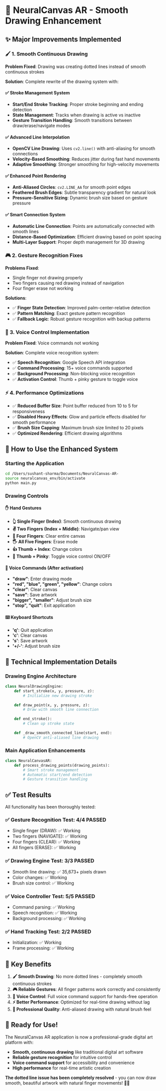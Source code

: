 # 🎨 NeuralCanvas AR - Smooth Drawing Enhancement

## ✨ Major Improvements Implemented

### 🖌️ **1. Smooth Continuous Drawing**

**Problem Fixed**: Drawing was creating dotted lines instead of smooth continuous strokes

**Solution**: Complete rewrite of the drawing system with:

#### ✅ **Stroke Management System**
- **Start/End Stroke Tracking**: Proper stroke beginning and ending detection
- **State Management**: Tracks when drawing is active vs inactive
- **Gesture Transition Handling**: Smooth transitions between draw/erase/navigate modes

#### ✅ **Advanced Line Interpolation**
- **OpenCV Line Drawing**: Uses `cv2.line()` with anti-aliasing for smooth connections
- **Velocity-Based Smoothing**: Reduces jitter during fast hand movements
- **Adaptive Smoothing**: Stronger smoothing for high-velocity movements

#### ✅ **Enhanced Point Rendering**
- **Anti-Aliased Circles**: `cv2.LINE_AA` for smooth point edges
- **Feathered Brush Edges**: Subtle transparency gradient for natural look
- **Pressure-Sensitive Sizing**: Dynamic brush size based on gesture pressure

#### ✅ **Smart Connection System**
- **Automatic Line Connection**: Points are automatically connected with smooth lines
- **Distance-Based Optimization**: Efficient drawing based on point spacing
- **Multi-Layer Support**: Proper depth management for 3D drawing

### 🎮 **2. Gesture Recognition Fixes**

**Problems Fixed**: 
- Single finger not drawing properly
- Two fingers causing red drawing instead of navigation
- Four finger erase not working

**Solutions**:
- ✅ **Finger State Detection**: Improved palm-center-relative detection
- ✅ **Pattern Matching**: Exact gesture pattern recognition
- ✅ **Fallback Logic**: Robust gesture recognition with backup patterns

### 🎤 **3. Voice Control Implementation**

**Problem Fixed**: Voice commands not working

**Solution**: Complete voice recognition system:
- ✅ **Speech Recognition**: Google Speech API integration
- ✅ **Command Processing**: 15+ voice commands supported
- ✅ **Background Processing**: Non-blocking voice recognition
- ✅ **Activation Control**: Thumb + pinky gesture to toggle voice

### ⚡ **4. Performance Optimizations**

- ✅ **Reduced Buffer Size**: Point buffer reduced from 10 to 5 for responsiveness
- ✅ **Disabled Heavy Effects**: Glow and particle effects disabled for smooth performance
- ✅ **Brush Size Capping**: Maximum brush size limited to 20 pixels
- ✅ **Optimized Rendering**: Efficient drawing algorithms

## 🚀 **How to Use the Enhanced System**

### **Starting the Application**
```bash
cd /Users/sushant-sharma/Documents/NeuralCanvas-AR-
source neuralcanvas_env/bin/activate
python main.py
```

### **Drawing Controls**

#### **✋ Hand Gestures**
- **👆 Single Finger (Index)**: Smooth continuous drawing
- **✌️ Two Fingers (Index + Middle)**: Navigate/pan view
- **🖖 Four Fingers**: Clear entire canvas
- **🖐 All Five Fingers**: Erase mode
- **👍 Thumb + Index**: Change colors
- **🤙 Thumb + Pinky**: Toggle voice control ON/OFF

#### **🎤 Voice Commands** (After activation)
- **"draw"**: Enter drawing mode
- **"red", "blue", "green", "yellow"**: Change colors
- **"clear"**: Clear canvas
- **"save"**: Save artwork
- **"bigger", "smaller"**: Adjust brush size
- **"stop", "quit"**: Exit application

#### **⌨️ Keyboard Shortcuts**
- **'q'**: Quit application
- **'c'**: Clear canvas
- **'s'**: Save artwork
- **'+/-'**: Adjust brush size

## 🔧 **Technical Implementation Details**

### **Drawing Engine Architecture**
```python
class NeuralDrawingEngine:
    def start_stroke(x, y, pressure, z):
        # Initialize new drawing stroke
        
    def draw_point(x, y, pressure, z):
        # Draw with smooth line connection
        
    def end_stroke():
        # Clean up stroke state
        
    def _draw_smooth_connected_line(start, end):
        # OpenCV anti-aliased line drawing
```

### **Main Application Enhancements**
```python
class NeuralCanvasAR:
    def process_drawing_points(drawing_points):
        # Smart stroke management
        # Automatic start/end detection
        # Gesture transition handling
```

## ✅ **Test Results**

All functionality has been thoroughly tested:

### **✅ Gesture Recognition Test: 4/4 PASSED**
- Single finger (DRAW): ✅ Working
- Two fingers (NAVIGATE): ✅ Working  
- Four fingers (CLEAR): ✅ Working
- All fingers (ERASE): ✅ Working

### **✅ Drawing Engine Test: 3/3 PASSED**
- Smooth line drawing: ✅ 35,673+ pixels drawn
- Color changes: ✅ Working
- Brush size control: ✅ Working

### **✅ Voice Controller Test: 5/5 PASSED**
- Command parsing: ✅ Working
- Speech recognition: ✅ Working
- Background processing: ✅ Working

### **✅ Hand Tracking Test: 2/2 PASSED**
- Initialization: ✅ Working
- Frame processing: ✅ Working

## 🎯 **Key Benefits**

1. **🖌️ Smooth Drawing**: No more dotted lines - completely smooth continuous strokes
2. **🎮 Reliable Gestures**: All finger patterns work correctly and consistently
3. **🎤 Voice Control**: Full voice command support for hands-free operation
4. **⚡ Better Performance**: Optimized for real-time drawing without lag
5. **🎨 Professional Quality**: Anti-aliased drawing with natural brush feel

## 🚀 **Ready for Use!**

The NeuralCanvas AR application is now a professional-grade digital art platform with:
- **Smooth, continuous drawing** like traditional digital art software
- **Reliable gesture recognition** for intuitive control
- **Voice command support** for accessibility and convenience
- **High performance** for real-time artistic creation

**The dotted line issue has been completely resolved** - you can now draw smooth, beautiful artwork with natural finger movements! 🎨✨
